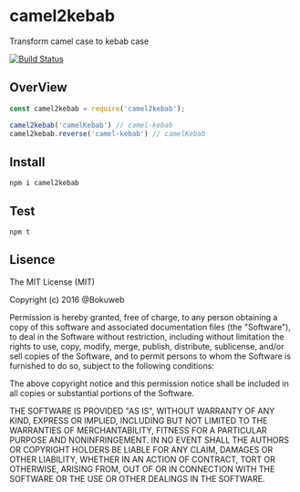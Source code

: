 # camel2kebab
Transform camel case to kebab case
   
[![Build Status](https://travis-ci.org/bokuweb/camel2kebab.svg?branch=master)](https://travis-ci.org/bokuweb/camel2kebab)

## OverView

``` javascript
const camel2kebab = require('camel2kebab');

camel2kebab('camelKebab') // camel-kebab
camel2kebab.reverse('camel-kebab') // camelKebab
```

## Install

```
npm i camel2kebab
```

## Test

```
npm t
```

## Lisence

The MIT License (MIT)

Copyright (c) 2016 @Bokuweb

Permission is hereby granted, free of charge, to any person obtaining a copy of this software and associated documentation files (the "Software"), to deal in the Software without restriction, including without limitation the rights to use, copy, modify, merge, publish, distribute, sublicense, and/or sell copies of the Software, and to permit persons to whom the Software is furnished to do so, subject to the following conditions:

The above copyright notice and this permission notice shall be included in all copies or substantial portions of the Software.

THE SOFTWARE IS PROVIDED "AS IS", WITHOUT WARRANTY OF ANY KIND, EXPRESS OR IMPLIED, INCLUDING BUT NOT LIMITED TO THE WARRANTIES OF MERCHANTABILITY, FITNESS FOR A PARTICULAR PURPOSE AND NONINFRINGEMENT. IN NO EVENT SHALL THE AUTHORS OR COPYRIGHT HOLDERS BE LIABLE FOR ANY CLAIM, DAMAGES OR OTHER LIABILITY, WHETHER IN AN ACTION OF CONTRACT, TORT OR OTHERWISE, ARISING FROM, OUT OF OR IN CONNECTION WITH THE SOFTWARE OR THE USE OR OTHER DEALINGS IN THE SOFTWARE.
